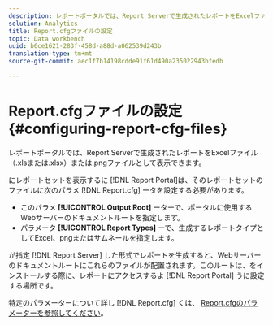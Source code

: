 ```yaml
---
description: レポートポータルでは、Report Serverで生成されたレポートをExcelファイル（.xlsまたは.xlsx）または.pngファイルとして表示できます。
solution: Analytics
title: Report.cfgファイルの設定
topic: Data workbench
uuid: b6ce1621-283f-458d-a88d-a062539d243b
translation-type: tm+mt
source-git-commit: aec1f7b14198cdde91f61d490a235022943bfedb

---
```



# Report.cfgファイルの設定{#configuring-report-cfg-files}

レポートポータルでは、Report Serverで生成されたレポートをExcelファイル（.xlsまたは.xlsx）または.pngファイルとして表示できます。

にレポートセットを表示するに [!DNL Report Portal]は、そのレポートセットのファイルに次のパラメ [!DNL Report.cfg] ータを設定する必要があります。

* このパラメ **[!UICONTROL Output Root]** ーターで、ポータルに使用するWebサーバーのドキュメントルートを指定します。
* パラメータ **[!UICONTROL Report Types]** ーで、生成するレポートタイプとしてExcel、pngまたはサムネールを指定します。

が指定 [!DNL Report Server] した形式でレポートを生成すると、Webサーバーのドキュメントルートにこれらのファイルが配置されます。このルートは、をインストールする際に、レポートにアクセスするよ [!DNL Report Portal] うに設定する場所です。

特定のパラメーターについて詳し [!DNL Report.cfg] くは、 [Report.cfgのパラメーターを参照してください](../../../home/c-rpt-oview/c-rpt-param-ref/c-rpt-param.md#concept-838e59d72d3f4cb29ee15f5c7eb0ceff)。
